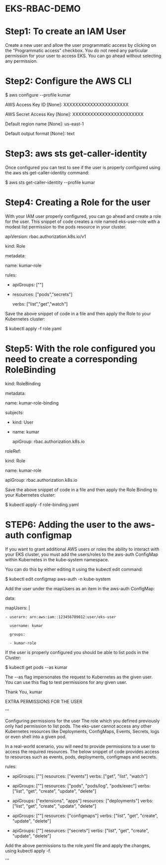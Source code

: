 # EKS-RBAC-DEMO



Step1: To create an IAM User
============================

Create a new user and allow the user programmatic access by clicking on the "Programmatic access"
checkbox. You do not need any particular permission for your user to access EKS. 
You can go ahead without selecting any permission.

Step2:  Configure the AWS CLI
=============================

$ aws configure --profile kumar

AWS Access Key ID [None]: XXXXXXXXXXXXXXXXXXXXXX

AWS Secret Access Key [None]: XXXXXXXXXXXXXXXXXXXXXXXX

Default region name [None]: us-east-1

Default output format [None]: text

Step3:  aws sts get-caller-identity
====================================

Once configured you can test to see if the user is properly configured using the
aws sts get-caller-identity command:

$ aws sts get-caller-identity --profile kumar


Step4: Creating a Role for the user
====================================
With your IAM user properly configured, you can go ahead and create a role for the user.
This snippet of code creates a role named eks-user-role with a modest list permission to the pods 
resource in your cluster.

apiVersion: rbac.authorization.k8s.io/v1

kind: Role

metadata:

  name: kumar-role
  
rules:

- apiGroups: [""]
- 
  resources: ["pods","secrets"]
  
  verbs: ["list","get","watch"]


Save the above snippet of code in a file and then apply the Role to your Kubernetes cluster:

$ kubectl apply -f role.yaml



Step5:  With the role configured you need to create a corresponding RoleBinding
================================================================================


kind: RoleBinding

metadata:

  name: kumar-role-binding
  
subjects:

- kind: User
- 
  name: kumar
  
  apiGroup: rbac.authorization.k8s.io
  
roleRef:

  kind: Role
  
  name: kumar-role
  
  apiGroup: rbac.authorization.k8s.io


Save the above snippet of code in a file and then apply the Role Binding to your Kubernetes cluster:

$ kubectl apply -f role-binding.yaml


STEP6:  Adding the user to the aws-auth configmap
==================================================
If you want to grant additional AWS users or roles the ability to interact with your EKS cluster, 
you must add the users/roles to the aws-auth ConfigMap within Kubernetes in the kube-system namespace.

You can do this by either editing it using the kubectl edit command:


$ kubectl edit configmap aws-auth -n kube-system


Add the user under the mapUsers as an item in the aws-auth ConfigMap:

data:

  mapUsers: |
  
    - userarn: arn:aws:iam::123456789012:user/eks-user
    
      username: kumar
      
      groups:
      
      - kumar-role


If the user is properly configured you should be able to list pods in the Cluster:

$ kubectl get pods --as kumar

The --as flag impersonates the request to Kubernetes as the given user. You can use this flag to test permissions for any given user.




Thank You,
kumar


























EXTRA PERMISSIONS FOR THE USER

'''

Configuring permissions for the user
The role which you defined previously only had permission to list pods. The eks-user cannot access any other Kubernetes resources like Deployments, ConfigMaps, Events, Secrets, logs or even shell into a given pod.

In a real-world scenario, you will need to provide permissions to a user to access the required resources. The below snippet of code provides access to resources such as events, pods, deployments, configmaps and secrets.

rules:
- apiGroups: [""]
  resources: ["events"]
  verbs: ["get", "list", "watch"]
  
  
- apiGroups: [""]
  resources: ["pods", "pods/log", "pods/exec"]
  verbs: ["list", "get", "create", "update", "delete"]
  
  
- apiGroups: ["extensions", "apps"]
  resources: ["deployments"]
  verbs: ["list", "get", "create", "update", "delete"]
  
  
- apiGroups: [""]
  resources: ["configmaps"]
  verbs: ["list", "get", "create", "update", "delete"]
  
  
- apiGroups: [""]
  resources: ["secrets"]
  verbs: ["list", "get", "create", "update", "delete"]
  
  
Add the above permissions to the role.yaml file and apply the changes, using kubectl apply -f.

'''

















